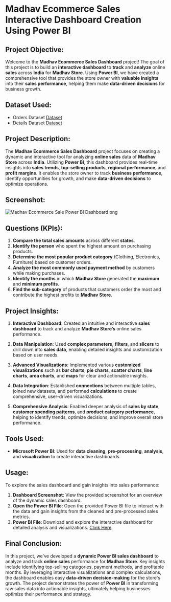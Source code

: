 # Madhav Ecommerce Sales Interactive Dashboard Creation Using Power BI

## **Project Objective:**

Welcome to the **Madhav Ecommerce Sales Dashboard** project! The goal of this project is to build an **interactive dashboard** to **track** and **analyze** online **sales** across **India** for **Madhav Store**. Using **Power BI**, we have created a comprehensive tool that provides the store owner with **valuable insights** into their **sales performance**, helping them make **data-driven decisions** for business growth.

## Dataset Used:
- Orders Dataset <a href="https://github.com/sayaniketsaini24/Madhav-Ecommerce-Sales-Dashboard-Using-Power-BI/blob/main/Orders.csv">Dataset</a>
- Details Dataset <a href="https://github.com/sayaniketsaini24/Madhav-Ecommerce-Sales-Dashboard-Using-Power-BI/blob/main/Details.csv">Dataset</a>

## **Project Description:**

The **Madhav Ecommerce Sales Dashboard** project focuses on creating a dynamic and interactive tool for analyzing **online sales** data of **Madhav Store** across **India**. Utilizing **Power BI**, this dashboard provides real-time insights into **sales trends**, **top-selling products**, **regional performance**, and **profit margins**. It enables the store owner to track **business performance**, identify opportunities for growth, and make **data-driven decisions** to optimize operations.

## **Screenshot:**
![Madhav Ecommerce Sale Power BI Dashboard png](https://github.com/user-attachments/assets/89294532-6eca-4766-915a-919e6cb1eafe)

## **Questions (KPIs):**

1. **Compare the total sales amounts** across different **states**.
2. **Identify the person** who spent the highest amount on purchasing products.
3. **Determine the most popular product category** (Clothing, Electronics, Furniture) based on customer orders.
4. **Analyze the most commonly used payment method** by customers while making purchases.
5. **Identify the months** in which **Madhav Store** generated the **maximum** and **minimum profits**.
6. **Find the sub-category** of products that customers order the most and contribute the highest profits to **Madhav Store**.

## **Project Insights:**

1. **Interactive Dashboard**: Created an intuitive and interactive **sales dashboard** to track and analyze **Madhav Store’s** online sales performance.
  
2. **Data Manipulation**: Used **complex parameters**, **filters**, and **slicers** to drill down into **sales data**, enabling detailed insights and customization based on user needs.

3. **Advanced Visualizations**: Implemented various **customized visualizations** such as **bar charts**, **pie charts**, **scatter charts**, **line charts**, **area charts**, and **maps** for clear and actionable insights.

4. **Data Integration**: Established **connections** between multiple tables, joined new datasets, and performed **calculations** to create comprehensive, user-driven visualizations.

5. **Comprehensive Analysis**: Enabled deeper analysis of **sales by state**, **customer spending patterns**, and **product category performance**, helping to identify trends, optimize decisions, and improve overall store performance.


## **Tools Used:**
- **Microsoft Power BI**: Used for **data cleaning**, **pre-processing**, **analysis**, and **visualization** to create interactive dashboards.

## **Usage:**
To explore the sales dashboard and gain insights into sales performance:
1. **Dashboard Screenshot**: View the provided screenshot for an overview of the dynamic sales dashboard.
2. **Open the Power BI File**: Open the provided Power BI file to interact with the data and gain insights from the cleaned and pre-processed sales metrics.
3. **Power BI File**: Download and explore the interactive dashboard for detailed analysis and visualizations. <a href="https://github.com/sayaniketsaini24/Madhav-Ecommerce-Sales-Dashboard-Using-Power-BI/blob/main/Madhav%20Ecommerce%20Sale%20Power%20BI%20Dashboard.pbix">Clink Here</a>

## **Final Conclusion:**

In this project, we've developed a **dynamic Power BI sales dashboard** to analyze and track **online sales** performance for **Madhav Store**. Key insights include identifying top-selling categories, payment methods, and profitable months. By leveraging interactive visualizations and complex calculations, the dashboard enables easy **data-driven decision-making** for the store's growth. The project demonstrates the power of **Power BI** in transforming raw sales data into actionable insights, ultimately helping businesses optimize their performance and strategy.
